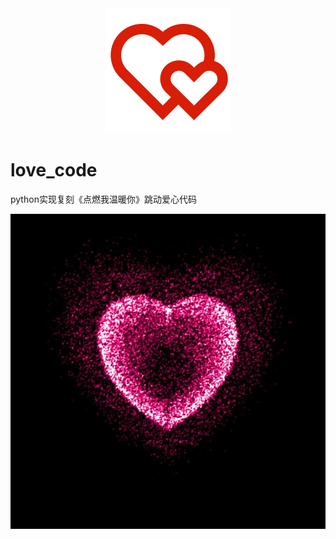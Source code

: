 <div align="center">
 <img alt="logo" height="200px" src="img\logo.png">
</div>

# love_code
python实现复刻《点燃我温暖你》跳动爱心代码

<div align="center">
 <img src="output\0.jpg">
</div>